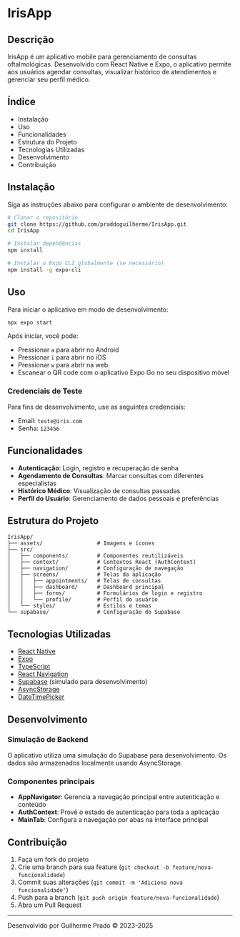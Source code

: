 # IrisApp

## Descrição
IrisApp é um aplicativo mobile para gerenciamento de consultas oftalmológicas. Desenvolvido com React Native e Expo, o aplicativo permite aos usuários agendar consultas, visualizar histórico de atendimentos e gerenciar seu perfil médico.

## Índice
- Instalação
- Uso
- Funcionalidades
- Estrutura do Projeto
- Tecnologias Utilizadas
- Desenvolvimento
- Contribuição

## Instalação

Siga as instruções abaixo para configurar o ambiente de desenvolvimento:

```bash
# Clonar o repositório
git clone https://github.com/praddoguilherme/IrisApp.git
cd IrisApp

# Instalar dependências
npm install

# Instalar o Expo CLI globalmente (se necessário)
npm install -g expo-cli
```

## Uso

Para iniciar o aplicativo em modo de desenvolvimento:

```bash
npx expo start
```

Após iniciar, você pode:
- Pressionar `a` para abrir no Android
- Pressionar `i` para abrir no iOS
- Pressionar `w` para abrir na web
- Escanear o QR code com o aplicativo Expo Go no seu dispositivo móvel

### Credenciais de Teste

Para fins de desenvolvimento, use as seguintes credenciais:
- Email: `teste@iris.com`
- Senha: `123456`

## Funcionalidades

- **Autenticação**: Login, registro e recuperação de senha
- **Agendamento de Consultas**: Marcar consultas com diferentes especialistas
- **Histórico Médico**: Visualização de consultas passadas
- **Perfil do Usuário**: Gerenciamento de dados pessoais e preferências

## Estrutura do Projeto

```
IrisApp/
├── assets/                 # Imagens e ícones
├── src/
│   ├── components/         # Componentes reutilizáveis
│   ├── context/            # Contextos React (AuthContext)
│   ├── navigation/         # Configuração de navegação
│   ├── screens/            # Telas da aplicação
│   │   ├── appointments/   # Telas de consultas
│   │   ├── dashboard/      # Dashboard principal
│   │   ├── forms/          # Formulários de login e registro
│   │   └── profile/        # Perfil do usuário
│   └── styles/             # Estilos e temas
└── supabase/               # Configuração do Supabase
```

## Tecnologias Utilizadas

- [React Native](https://reactnative.dev/)
- [Expo](https://expo.dev/)
- [TypeScript](https://www.typescriptlang.org/)
- [React Navigation](https://reactnavigation.org/)
- [Supabase](https://supabase.io/) (simulado para desenvolvimento)
- [AsyncStorage](https://react-native-async-storage.github.io/async-storage/)
- [DateTimePicker](https://github.com/react-native-datetimepicker/datetimepicker)

## Desenvolvimento

### Simulação de Backend

O aplicativo utiliza uma simulação do Supabase para desenvolvimento. Os dados são armazenados localmente usando AsyncStorage.

### Componentes principais

- **AppNavigator**: Gerencia a navegação principal entre autenticação e conteúdo
- **AuthContext**: Provê o estado de autenticação para toda a aplicação
- **MainTab**: Configura a navegação por abas na interface principal

## Contribuição

1. Faça um fork do projeto
2. Crie uma branch para sua feature (`git checkout -b feature/nova-funcionalidade`)
3. Commit suas alterações (`git commit -m 'Adiciona nova funcionalidade'`)
4. Push para a branch (`git push origin feature/nova-funcionalidade`)
5. Abra um Pull Request

---

Desenvolvido por Guilherme Prado © 2023-2025
